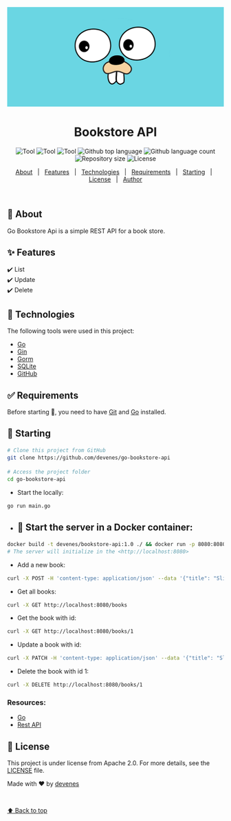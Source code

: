 <div align="center" id="top"> 
  <img src="./go.png" alt="Go Bookstore Api" />


  <!-- <a href="https://gobookstoreapi.netlify.app">Demo</a> -->
</div>

<h1 align="center">Bookstore API</h1>

<p align="center">
<img alt="Tool" src="https://badges.aleen42.com/src/docker.svg">
  <img alt="Tool" src="https://badges.aleen42.com/src/golang.svg">
  <img alt="Tool" src="https://badges.aleen42.com/src/github.svg">
  <img alt="Github top language" src="https://img.shields.io/github/languages/top/devenes/go-bookstore-api?color=56BEB8">
  <img alt="Github language count" src="https://img.shields.io/github/languages/count/devenes/go-bookstore-api?color=56BEB8">
  <img alt="Repository size" src="https://img.shields.io/github/repo-size/devenes/go-bookstore-api?color=56BEB8">
  <img alt="License" src="https://img.shields.io/github/license/devenes/go-bookstore-api?color=56BEB8">
  <!-- <img alt="Github issues" src="https://img.shields.io/github/issues/devenes/go-bookstore-api?color=56BEB8" /> -->
  <!-- <img alt="Github forks" src="https://img.shields.io/github/forks/devenes/go-bookstore-api?color=56BEB8" /> -->
  <!-- <img alt="Github stars" src="https://img.shields.io/github/stars/devenes/go-bookstore-api?color=56BEB8" /> -->
</p>

<!-- Status -->

<!-- <h4 align="center"> 
	🚧  Go Bookstore Api 🚀 Under construction...  🚧
</h4> 

<hr> -->

<p align="center">
  <a href="#dart-about">About</a> &#xa0; | &#xa0; 
  <a href="#sparkles-features">Features</a> &#xa0; | &#xa0;
  <a href="#rocket-technologies">Technologies</a> &#xa0; | &#xa0;
  <a href="#white_check_mark-requirements">Requirements</a> &#xa0; | &#xa0;
  <a href="#checkered_flag-starting">Starting</a> &#xa0; | &#xa0;
  <a href="#memo-license">License</a> &#xa0; | &#xa0;
  <a href="https://github.com/devenes" target="_blank">Author</a>
</p>

<br>

## :dart: About ##

Go Bookstore Api is a simple REST API for a book store.

## :sparkles: Features ##

:heavy_check_mark: List \
:heavy_check_mark: Update \
:heavy_check_mark: Delete

## :rocket: Technologies ##

The following tools were used in this project:

- [Go](https://golang.org/)
- [Gin](https://gin-gonic.com/)
- [Gorm](https://gorm.io/)
- [SQLite](https://www.sqlite.org/)
- [GitHub](https://github.com/)

## :white_check_mark: Requirements ##

Before starting :checkered_flag:, you need to have [Git](https://git-scm.com) and [Go](https://golang.org) installed.

## :checkered_flag: Starting ##

```bash
# Clone this project from GitHub
git clone https://github.com/devenes/go-bookstore-api

# Access the project folder
cd go-bookstore-api
```

- Start the locally:
```bash
go run main.go
```

- ## 🐳 Start the server in a Docker container:
```bash
docker build -t devenes/bookstore-api:1.0 ./ && docker run -p 8080:8080 -d devenes/bookstore-api:1.0 && explorer "http://localhost:8080/books"
# The server will initialize in the <http://localhost:8080>
```

- Add a new book:
```bash
curl -X POST -H 'content-type: application/json' --data '{"title": "Slim Jim", "author": "Jim"}' http://localhost:8080/books
```
    
- Get all books:    
```bash 
curl -X GET http://localhost:8080/books
```

- Get the book with id:        
```bash
curl -X GET http://localhost:8080/books/1
```

- Update a book with id:
```bash
curl -X PATCH -H 'content-type: application/json' --data '{"title": "Slim Jim", "author": "James Miller"}' http://localhost:8080/books/1
```

- Delete the book with id 1:
```bash
curl -X DELETE http://localhost:8080/books/1
```

### Resources:
- [Go](https://golang.org/)
- [Rest API](https://blog.logrocket.com/how-to-build-a-rest-api-with-golang-using-gin-and-gorm/)

## :memo: License ##

This project is under license from Apache 2.0. For more details, see the [LICENSE](LICENSE) file.

Made with :heart: by <a href="https://github.com/devenes" target="_blank">devenes</a>

&#xa0;

<a href="#top">⬆️ Back to top</a>
